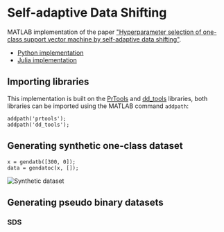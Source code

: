 # Self-adaptive Data Shifting

MATLAB implementation of the paper ["Hyperparameter selection of one-class support vector machine by self-adaptive data shifting"](https://www.sciencedirect.com/science/article/pii/S0031320317303564).

* [Python implementation](https://github.com/bzantium/OCSVM-hyperparameter-selection)
* [Julia implementation](https://github.com/englhardt/SVDD.jl/blob/master/src/init_strategies/strategies_gamma.jl)

## Importing libraries

This implementation is built on the [PrTools](http://prtools.tudelft.nl/) and [dd_tools](https://www.tudelft.nl/ewi/over-de-faculteit/afdelingen/intelligent-systems/pattern-recognition-bioinformatics/pattern-recognition-laboratory/data-and-software/dd-tools/) libraries, both libraries can be imported using the MATLAB command ```addpath```:

```addpath('prtools');``` </br>
```addpath('dd_tools');```

## Generating synthetic one-class dataset
```x = gendatb([300, 0]);``` </br>
```data = gendatoc(x, []);```

![Synthetic dataset](/Figs/original.png)



## Generating pseudo binary datasets

### SDS
